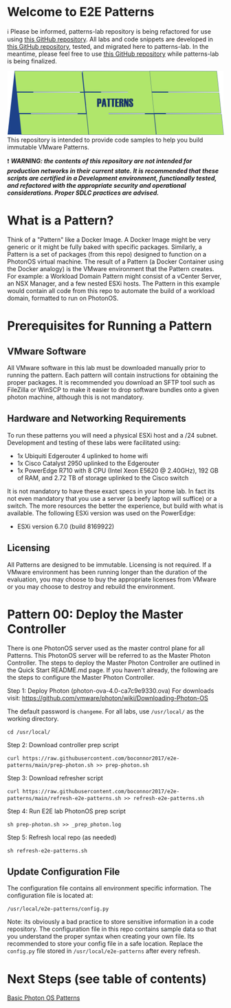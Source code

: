 # Welcome to E2E Patterns
ℹ️ Please be informed, patterns-lab repository is being refactored for use using [this GitHub repository](https://github.com/boconnor2017/e2e-patterns.git). All labs and code snippets are developed in [this GitHub repository](https://github.com/boconnor2017/e2e-patterns.git), tested, and migrated here to patterns-lab. In the meantime, please feel free to use [this GitHub repository](https://github.com/boconnor2017/e2e-patterns.git) while patterns-lab is being finalized. 

![alt text](https://github.com/boconnor2017/e2e-patterns/blob/main/img/E2E-Patterns-Logo-01.png)
This repository is intended to provide code samples to help you build immutable VMware Patterns. 

:heavy_exclamation_mark: ***WARNING: the contents of this repository are not intended for production networks in their current state. It is recommended that these scripts are certified in a Development environment, functionally tested, and refactored with the appropriate security and operational considerations. Proper SDLC practices are advised.***

# What is a Pattern?
Think of a "Pattern" like a Docker Image. A Docker Image might be very generic or it might be fully baked with specific packages. Similarly, a Pattern is a set of packages (from this repo) designed to function on a PhotonOS virtual machine. The result of a Pattern (a Docker Container using the Docker analogy) is the VMware environment that the Pattern creates. For example: a Workload Domain Pattern might consist of a vCenter Server, an NSX Manager, and a few nested ESXi hosts. The Pattern in this example would contain all code from this repo to automate the build of a workload domain, formatted to run on PhotonOS. 

# Prerequisites for Running a Pattern 
## VMware Software
All VMware software in this lab must be downloaded manually prior to running the pattern. Each pattern will contain instructions for obtaining the proper packages. It is recommended you download an SFTP tool such as FileZilla or WinSCP to make it easier to drop software bundles onto a given photon machine, although this is not mandatory. 

## Hardware and Networking Requirements
To run these patterns you will need a physical ESXi host and a /24 subnet. Development and testing of these labs were facilitated using:
* 1x Ubiquiti Edgerouter 4 uplinked to home wifi
* 1x Cisco Catalyst 2950 uplinked to the Edgerouter
* 1x PowerEdge R710 with 8 CPU (Intel Xeon E5620 @ 2.40GHz), 192 GB of RAM, and 2.72 TB of storage uplinked to the Cisco switch

It is not mandatory to have these exact specs in your home lab. In fact its not even mandatory that you use a server (a beefy laptop will suffice) or a switch. The more resources the better the experience, but build with what is available. The following ESXi version was used on the PowerEdge:

* ESXi version 6.7.0 (build 8169922)

## Licensing
All Patterns are designed to be immutable. Licensing is not required. If a VMware environment has been running longer than the duration of the evaluation, you may choose to buy the appropriate licenses from VMware or you may choose to destroy and rebuild the environment. 

# Pattern 00: Deploy the Master Controller
There is one PhotonOS server used as the master control plane for all Patterns. This PhotonOS server will be referred to as the Master Photon Controller. The steps to deploy the Master Photon Controller are outlined in the Quick Start README.md page. If you haven't already, the following are the steps to configure the Master Photon Controller.

Step 1: Deploy Photon (photon-ova-4.0-ca7c9e9330.ova)
For downloads visit: https://github.com/vmware/photon/wiki/Downloading-Photon-OS 

The default password is `changeme`. For all labs, use `/usr/local/` as the working directory.
```
cd /usr/local/
```

Step 2: Download controller prep script 
```
curl https://raw.githubusercontent.com/boconnor2017/e2e-patterns/main/prep-photon.sh >> prep-photon.sh
```

Step 3: Download refresher script
```
curl https://raw.githubusercontent.com/boconnor2017/e2e-patterns/main/refresh-e2e-patterns.sh >> refresh-e2e-patterns.sh
```

Step 4: Run E2E lab PhotonOS prep script
```
sh prep-photon.sh >> _prep_photon.log
```

Step 5: Refresh local repo (as needed)
```
sh refresh-e2e-patterns.sh
``` 

## Update Configuration File
The configuration file contains all environment specific information. The configuration file is located at:
```
/usr/local/e2e-patterns/config.py
```
Note: its obviously a bad practice to store sensitive information in a code repository. The configuration file in this repo contains sample data so that you understand the proper syntax when creating your own file. Its recommended to store your config file in a safe location. Replace the `config.py` file stored in `/usr/local/e2e-patterns` after every refresh. 

# Next Steps (see table of contents)
[Basic Photon OS Patterns](https://github.com/boconnor2017/e2e-patterns/wiki/Basic-PhotonOS-Patterns)
